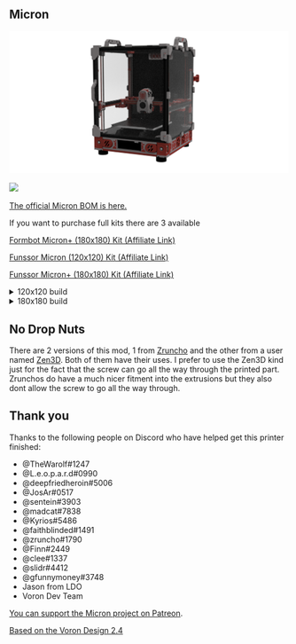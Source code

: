 ## Micron
![Rendering of a Micron build](./Images/Micron_CAD_Assembly.png)

[![](https://img.shields.io/discord/825469421346226226?color=teal&label=Micron&logo=discord&logoColor=fafafa)](https://discord.gg/doomcube)

[The official Micron BOM is here.](https://docs.google.com/spreadsheets/d/1caKSc-EukVpRgN67_by_hdzVPlExSRQ66j3OXlEmcCU)

If you want to purchase full kits there are 3 available 

<a href="https://www.formbot3d.com/products/presale-voron-micron-180mm-high-quality-corexy-3d-printer-kit?DIST=Rk9OHl4%3D" rel="nofollow">Formbot Micron+ (180x180) Kit (Affiliate Link)</a>

<a href="https://s.click.aliexpress.com/e/_DBeQGFb" rel="nofollow">Funssor Micron (120x120) Kit (Affiliate Link)</a>

<a href="https://s.click.aliexpress.com/e/_Dd6tmYz" rel="nofollow">Funssor Micron+ (180x180) Kit (Affiliate Link)</a>



<details> 
   <summary>
    120x120 build
    </summary>

## Frame Extrusions
Misumi Part #  |Qty | Notes
 ----|----|----|
HFS3-1515-300 |4 | Blind holes need to be drilled
HFS3-1515-220 |10| Ends need to be tapped (M3)
HFS3-1515-205 |2 |
HFS3-1515-190 |1 |
HFS3-1515-120 |1 |

## Linear Rails
Part  | Qty | Length
-----|----|-----|
MGN7H | 6 | 150mm
MGN9C OR MGN9H | 1 | 150mm
</details>


<details>
    <summary>
    180x180 build
    </summary>
    
## Frame Extrusions
Misumi Part #  |Qty | Notes
 ----|----|----|
HFS3-1515-350 |4 | Blind holes need to be drilled
HFS3-1515-280 |10| Ends need to be tapped (M3)
HFS3-1515-265 |2 |
HFS3-1515-250 |1 |
HFS3-1515-180 |1 |

## Linear Rails
Part  | Qty | Length
-----|-----|-----|
MGN7H | 6 | 220mm
MGN9C OR MGN9H | 1 | 220mm 
</details>

## No Drop Nuts
There are 2 versions of this mod, 1 from [Zruncho](https://github.com/VoronDesign/VoronUsers/tree/master/printer_mods/zruncho/V0_No_Drop_Nuts) and the other from a user named [Zen3D](https://github.com/VoronDesign/VoronUsers/tree/master/printer_mods/Zen3D/V0_1515_T-nut/). Both of them have their uses. I prefer to use the Zen3D kind just for the fact that the screw can go all the way through the printed part. Zrunchos do have a much nicer fitment into the extrusions but they also dont allow the screw to go all the way through.

## Thank you
Thanks to the following people on Discord who have helped get this printer finished:

- @TheWarolf#1247
- @L.e.o.p.a.r.d#0990
- @deepfriedheroin#5006
- @JosAr#0517
- @sentein#3903
- @madcat#7838
- @Kyrios#5486
- @faithblinded#1491
- @zruncho#1790
- @Finn#2449
- @clee#1337
- @slidr#4412
- @gfunnymoney#3748
- Jason from LDO
- Voron Dev Team

[You can support the Micron project on Patreon](https://www.patreon.com/user?u=27661824&fan_landing=true).

[Based on the Voron Design 2.4](https://github.com/VoronDesign/Voron-2)

